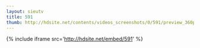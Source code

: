 ```yaml
---
layout: sieutv
title: 591
thumb: http://hdsite.net/contents/videos_screenshots/0/591/preview_360p.mp4.jpg
---
```

{% include iframe src='http://hdsite.net/embed/591' %}
 
